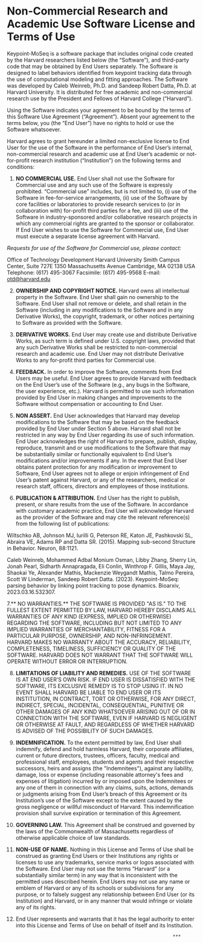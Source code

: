 # Non-Commercial Research and Academic Use Software License and Terms of Use


Keypoint-MoSeq is a software package that includes original code created by the Harvard researchers listed below (the “Software”), and third-party code that may be obtained by End Users separately. The Software is designed to label behaviors identified from keypoint tracking data through the use of computational modeling and fitting approaches. The Software was developed by Caleb Weinreb, Ph.D. and Sandeep Robert Datta, Ph.D. at Harvard University. It is distributed for free academic and non-commercial research use by the President and Fellows of Harvard College (“Harvard”).

Using the Software indicates your agreement to be bound by the terms of this Software Use Agreement (“Agreement”). Absent your agreement to the terms below, you (the “End User”) have no rights to hold or use the Software whatsoever.

Harvard agrees to grant hereunder a limited non-exclusive license to End User for the use of the Software in the performance of End User’s internal, non-commercial research and academic use at End User’s academic or not-for-profit research institution (“Institution”) on the following terms and conditions:

1. **NO COMMERCIAL USE.** End User shall not use the Software for Commercial use and any such use of the Software is expressly prohibited. “Commercial use” includes, but is not limited to, (i) use of the Software in fee-for-service arrangements, (ii) use of the Software by core facilities or laboratories to provide research services to (or in collaboration with) for-profit third parties for a fee, and (iii) use of the Software in industry-sponsored and/or collaborative research projects in which any commercial rights are granted to the sponsor or collaborator. If End User wishes to use the Software for Commercial use, End User must execute a separate license agreement with Harvard.

_Requests for use of the Software for Commercial use, please contact:_

Office of Technology Development
Harvard University
Smith Campus Center, Suite 727E
1350 Massachusetts Avenue Cambridge, MA 02138 USA Telephone: (617) 495-3067
Facsimile: (617) 495-9568
E-mail: otd@harvard.edu

2. **OWNERSHIP AND COPYRIGHT NOTICE.** Harvard owns all intellectual property in the Software. End User shall gain no ownership to the Software.  End User shall not remove or delete, and shall retain in the Software (including in any modifications to the Software and in any Derivative Works), the copyright, trademark, or other notices pertaining to Software as provided with the Software.

3. **DERIVATIVE WORKS.** End User may create use and distribute Derivative Works, as such term is defined under U.S. copyright laws, provided that any such Derivative Works shall be restricted to non-commercial research and academic use. End User may not distribute Derivative Works to any for-profit third parties for Commercial use.

4. **FEEDBACK.** In order to improve the Software, comments from End Users may be useful. End User agrees to provide Harvard with feedback on the End User’s use of the Software (e.g., any bugs in the Software, the user experience, etc.).  Harvard is permitted to use such information provided by End User in making changes and improvements to the Software without compensation or accounting to End User.

5. **NON ASSERT.** End User acknowledges that Harvard may develop modifications to the Software that may be based on the feedback provided by End User under Section 5 above. Harvard shall not be restricted in any way by End User regarding its use of such information.  End User acknowledges the right of Harvard to prepare, publish, display, reproduce, transmit and or use modifications to the Software that may be substantially similar or functionally equivalent to End User’s modifications and/or improvements if any.  In the event that End User obtains patent protection for any modification or improvement to Software, End User agrees not to allege or enjoin infringement of End User’s patent against Harvard, or any of the researchers, medical or research staff, officers, directors and employees of those institutions.

6. **PUBLICATION & ATTRIBUTION.** End User has the right to publish, present, or share results from the use of the Software.  In accordance with customary academic practice, End User will acknowledge Harvard as the provider of the Software and may cite the relevant reference(s) from the following list of publications:

Wiltschko AB, Johnson MJ, Iurilli G, Peterson RE, Katon JE, Pashkovski SL, Abraira VE, Adams RP and Datta SR. (2015). Mapping sub-second Structure in Behavior. Neuron, 88:1121.

Caleb Weinreb, Mohammed Adbal Monium Osman, Libby Zhang, Sherry Lin, Jonah Pearl, Sidharth Annapragada, Eli Conlin, Winthrop F. Gillis, Maya Jay, Shaokai Ye, Alexander Mathis, Mackenzie Weygandt Mathis, Talmo Pereira, Scott W Linderman, Sandeep Robert Datta. (2023). Keypoint-MoSeq: parsing behavior by linking point tracking to pose dynamics. Bioarxiv, 2023.03.16.532307.

7.** NO WARRANTIES.** THE SOFTWARE IS PROVIDED "AS IS." TO THE FULLEST EXTENT PERMITTED BY LAW, HARVARD HEREBY DISCLAIMS ALL WARRANTIES OF ANY KIND (EXPRESS, IMPLIED OR OTHERWISE) REGARDING THE SOFTWARE, INCLUDING BUT NOT LIMITED TO ANY IMPLIED WARRANTIES OF MERCHANTABILITY, FITNESS FOR A PARTICULAR PURPOSE, OWNERSHIP, AND NON-INFRINGEMENT.  HARVARD MAKES NO WARRANTY ABOUT THE ACCURACY, RELIABILITY, COMPLETENESS, TIMELINESS, SUFFICIENCY OR QUALITY OF THE SOFTWARE.  HARVARD DOES NOT WARRANT THAT THE SOFTWARE WILL OPERATE WITHOUT ERROR OR INTERRUPTION.

8. **LIMITATIONS OF LIABILITY AND REMEDIES.** USE OF THE SOFTWARE IS AT END USER’S OWN RISK. IF END USER IS DISSATISFIED WITH THE SOFTWARE, ITS EXCLUSIVE REMEDY IS TO STOP USING IT.  IN NO EVENT SHALL HARVARD BE LIABLE TO END USER OR ITS INSTITUTION, IN CONTRACT, TORT OR OTHERWISE, FOR ANY DIRECT, INDIRECT, SPECIAL, INCIDENTAL, CONSEQUENTIAL, PUNITIVE OR OTHER DAMAGES OF ANY KIND WHATSOEVER ARISING OUT OF OR IN CONNECTION WITH THE SOFTWARE, EVEN IF HARVARD IS NEGLIGENT OR OTHERWISE AT FAULT, AND REGARDLESS OF WHETHER HARVARD IS ADVISED OF THE POSSIBILITY OF SUCH DAMAGES.

9. **INDEMNIFICATION.** To the extent permitted by law, End User shall indemnify, defend and hold harmless Harvard, their corporate affiliates, current or future directors, trustees, officers, faculty, medical and professional staff, employees, students and agents and their respective successors, heirs and assigns (the "Indemnitees"), against any liability, damage, loss or expense (including reasonable attorney's fees and expenses of litigation) incurred by or imposed upon the Indemnitees or any one of them in connection with any claims, suits, actions, demands or judgments arising from End User’s breach of this Agreement or its Institution’s use of the Software except to the extent caused by the gross negligence or willful misconduct of Harvard. This indemnification provision shall survive expiration or termination of this Agreement.

10. **GOVERNING LAW.** This Agreement shall be construed and governed by the laws of the Commonwealth of Massachusetts regardless of otherwise applicable choice of law standards.

11. **NON-USE OF NAME.**  Nothing in this License and Terms of Use shall be construed as granting End Users or their Institutions any rights or licenses to use any trademarks, service marks or logos associated with the Software.  End User may not use the terms “Harvard” (or a substantially similar term) in any way that is inconsistent with the permitted uses described herein. End Users may not use any name or emblem of Harvard or any of its schools or subdivisions for any purpose, or to falsely suggest any relationship between End User (or its Institution) and Harvard, or in any manner that would infringe or violate any of its rights.

12. End User represents and warrants that it has the legal authority to enter into this License and Terms of Use on behalf of itself and its Institution.

                                                                  ***      


